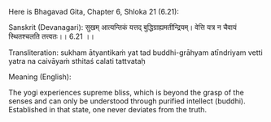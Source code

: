 Here is Bhagavad Gita, Chapter 6, Shloka 21 (6.21):

Sanskrit (Devanagari):
सुखम् आत्यन्तिकं यत्तद् बुद्धिग्राह्यमतीन्द्रियम्।
वेत्ति यत्र न चैवायं स्थितश्चलति तत्त्वतः।। 6.21 ।।

Transliteration:
sukham ātyantikaṁ yat tad buddhi-grāhyam atīndriyam
vetti yatra na caivāyaṁ sthitaś calati tattvataḥ

Meaning (English):

The yogi experiences supreme bliss, which is beyond the grasp of the senses and can only be understood through purified intellect (buddhi). Established in that state, one never deviates from the truth.
